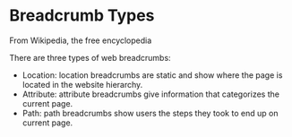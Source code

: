 # Breadcrumb Types

From Wikipedia, the free encyclopedia

There are three types of web breadcrumbs:

- Location: location breadcrumbs are static and show where the page is located in the website hierarchy.
- Attribute: attribute breadcrumbs give information that categorizes the current page.
- Path: path breadcrumbs show users the steps they took to end up on current page.
